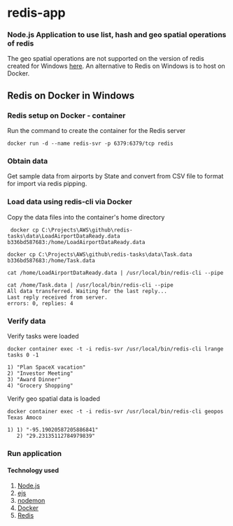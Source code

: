 # redis-app

### Node.js Application to use list, hash and geo spatial operations of redis

 The geo spatial operations are not supported on the version of redis created for Windows [here](https://redis.io/download). An alternative to Redis on Windows is to host on Docker.

## Redis on Docker in Windows


### Redis setup on Docker - container
Run the command to create the container for the Redis server
```
docker run -d --name redis-svr -p 6379:6379/tcp redis
```

### Obtain data
  Get sample data from airports by State and convert from CSV file to format for import via redis pipping.

### Load data using redis-cli via Docker
Copy the data files into the container's home directory
```
 docker cp C:\Projects\AWS\github\redis-tasks\data\LoadAirportDataReady.data b336bd587683:/home/LoadAirportDataReady.data
```
```
docker cp C:\Projects\AWS\github\redis-tasks\data\Task.data b336bd587683:/home/Task.data
```

```
cat /home/LoadAirportDataReady.data | /usr/local/bin/redis-cli --pipe
```
```
cat /home/Task.data | /usr/local/bin/redis-cli --pipe
All data transferred. Waiting for the last reply...
Last reply received from server.
errors: 0, replies: 4
```

### Verify data
Verify tasks were loaded
```
docker container exec -t -i redis-svr /usr/local/bin/redis-cli lrange tasks 0 -1

1) "Plan SpaceX vacation"
2) "Investor Meeting"
3) "Award Dinner"
4) "Grocery Shopping"
```
Verify geo spatial data is loaded
```
docker container exec -t -i redis-svr /usr/local/bin/redis-cli geopos Texas Amoco

1) 1) "-95.19020587205886841"
   2) "29.23135112784979839"

```

### Run application




#### Technology used
1. [Node.js](https://nodejs.org/)  
2. [ejs](http://ejs.co/)  
3. [nodemon]()
3. [Docker](https://www.docker.com/)
4. [Redis](https://redis.io/)

